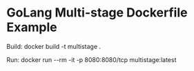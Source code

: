 # GoLang Multi-stage Dockerfile Example

Build:
docker build -t multistage .

Run:
docker run --rm -it  -p 8080:8080/tcp multistage:latest
